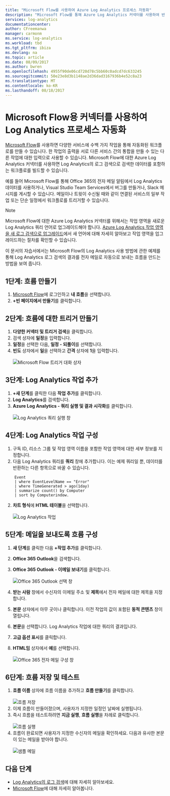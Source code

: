 ```yaml
---
title: "Microsoft Flow를 사용하여 Azure Log Analytics 프로세스 자동화"
description: "Microsoft Flow를 통해 Azure Log Analytics 커넥터를 사용하여 반복 가능한 프로세스를 신속하게 자동화하는 방법을 알아봅니다."
services: log-analytics
documentationcenter: 
author: CFreemanwa
manager: carmonm
ms.service: log-analytics
ms.workload: tbd
ms.tgt_pltfrm: ibiza
ms.devlang: na
ms.topic: article
ms.date: 08/09/2017
ms.author: bwren
ms.openlocfilehash: 4955f90de06cd720d78c5bb60c0adcd7dc633245
ms.sourcegitcommit: 50e23e8d3b1148ae2d36dad3167936b4e52c8a23
ms.translationtype: MT
ms.contentlocale: ko-KR
ms.lasthandoff: 08/18/2017
---
```

# <a name="automate-log-analytics-processes-with-the-connector-for-microsoft-flow"></a>Microsoft Flow용 커넥터를 사용하여 Log Analytics 프로세스 자동화
[Microsoft Flow](https://ms.flow.microsoft.com)를 사용하면 다양한 서비스에 수백 가지 작업을 통해 자동화된 워크플로를 만들 수 있습니다. 한 작업의 출력을 서로 다른 서비스 간의 통합을 만들 수 있는 다른 작업에 대한 입력으로 사용할 수 있습니다.  Microsoft Flow에 대한 Azure Log Analytics 커넥터를 사용하면 Log Analytics의 로그 검색으로 검색한 데이터를 포함하는 워크플로를 빌드할 수 있습니다.

예를 들어 Microsoft Flow를 통해 Office 365의 전자 메일 알림에서 Log Analytics 데이터를 사용하거나, Visual Studio Team Services에서 버그를 만들거나, Slack 메시지를 게시할 수 있습니다.  메일이나 트윗이 수신될 때와 같이 연결된 서비스의 일부 작업 또는 단순 일정에서 워크플로를 트리거할 수 있습니다.  


> [!NOTE]
> Microsoft Flow에 대한 Azure Log Analytics 커넥터를 위해서는 작업 영역을 새로운 Log Analytics 쿼리 언어로 업그레이드해야 합니다. [Azure Log Analytics 작업 영역을 새 로그 검색으로 업그레이드](log-analytics-log-search-upgrade.md)에서 새 언어에 대해 자세히 알아보고 작업 영역을 업그레이드하는 절차를 확인할 수 있습니다.  

이 문서의 자습서에서는 Microsoft Flow의 Log Analytics 사용 방법에 관한 예제를 통해 Log Analytics 로그 검색의 결과를 전자 메일로 자동으로 보내는 흐름을 만드는 방법을 보여 줍니다. 


## <a name="step-1-create-a-flow"></a>1단계: 흐름 만들기
1. [Microsoft Flow](http://flow.microsoft.com)에 로그인하고 **내 흐름**을 선택합니다.
2. **+빈 페이지에서 만들기**를 클릭합니다.

## <a name="step-2-create-a-trigger-for-your-flow"></a>2단계: 흐름에 대한 트리거 만들기
1. **다양한 커넥터 및 트리거 검색**을 클릭합니다.
2. 검색 상자에 **일정**을 입력합니다.
3. **일정**을 선택한 다음, **일정 - 되풀이**를 선택합니다.
4. **빈도** 상자에서 **일**을 선택하고 **간격** 상자에 **1**을 입력합니다.<br><br>![Microsoft Flow 트리거 대화 상자](media/log-analytics-flow-tutorial/flow01.png)


## <a name="step-3-add-a-log-analytics-action"></a>3단계: Log Analytics 작업 추가
1. **+새 단계**를 클릭한 다음 **작업 추가**를 클릭합니다.
2. **Log Analytics**를 검색합니다.
3. **Azure Log Analytics - 쿼리 실행 및 결과 시각화**를 클릭합니다.<br><br>![Log Analytics 쿼리 실행 창](media/log-analytics-flow-tutorial/flow02.png)

## <a name="step-4-configure-the-log-analytics-action"></a>4단계: Log Analytics 작업 구성

1. 구독 ID, 리소스 그룹 및 작업 영역 이름을 포함한 작업 영역에 대한 세부 정보를 지정합니다.
2. 다음 Log Analytics 쿼리를 **쿼리** 창에 추가합니다.  이는 예제 쿼리일 뿐, 데이터를 반환하는 다른 항목으로 바꿀 수 있습니다.
```
    Event
    | where EventLevelName == "Error" 
    | where TimeGenerated > ago(1day)
    | summarize count() by Computer
    | sort by Computerindow. 
```

2. **차트 형식**에 **HTML 테이블**을 선택합니다.<br><br>![Log Analytics 작업](media/log-analytics-flow-tutorial/flow03.png)

## <a name="step-5-configure-the-flow-to-send-email"></a>5단계: 메일을 보내도록 흐름 구성

1. **새 단계**를 클릭한 다음 **+작업 추가**를 클릭합니다.
2. **Office 365 Outlook**을 검색합니다.
3. **Office 365 Outlook - 이메일 보내기**를 클릭합니다.<br><br>![Office 365 Outlook 선택 창](media/log-analytics-flow-tutorial/flow04.png)

4. **받는 사람** 창에서 수신자의 이메일 주소 및 **제목**에서 전자 메일에 대한 제목을 지정합니다.
5. **본문** 상자에서 아무 곳이나 클릭합니다.  이전 작업의 값이 포함된 **동적 콘텐츠** 창이 열립니다.  
6. **본문**을 선택합니다.  Log Analytics 작업에 대한 쿼리의 결과입니다.
6. **고급 옵션 표시**를 클릭합니다.
7. **HTML임** 상자에서 **예**를 선택합니다.<br><br>![Office 365 전자 메일 구성 창](media/log-analytics-flow-tutorial/flow05.png)

## <a name="step-6-save-and-test-your-flow"></a>6단계: 흐름 저장 및 테스트
1. **흐름 이름** 상자에 흐름 이름을 추가하고 **흐름 만들기**를 클릭합니다.<br><br>![흐름 저장](media/log-analytics-flow-tutorial/flow06.png)
2. 이제 흐름이 만들어졌으며, 사용자가 지정한 일정인 날짜에 실행됩니다. 
3. 즉시 흐름을 테스트하려면 **지금 실행**, **흐름 실행**을 차례로 클릭합니다.<br><br>![흐름 실행](media/log-analytics-flow-tutorial/flow07.png)
3. 흐름이 완료되면 사용자가 지정한 수신자의 메일을 확인하세요.  다음과 유사한 본문이 있는 메일을 받아야 합니다.<br><br>![샘플 메일](media/log-analytics-flow-tutorial/flow08.png)


## <a name="next-steps"></a>다음 단계

- [Log Analytics의 로그 검색](log-analytics-log-search-new.md)에 대해 자세히 알아보세요.
- [Microsoft Flow](https://ms.flow.microsoft.com)에 대해 자세히 알아봅니다.



